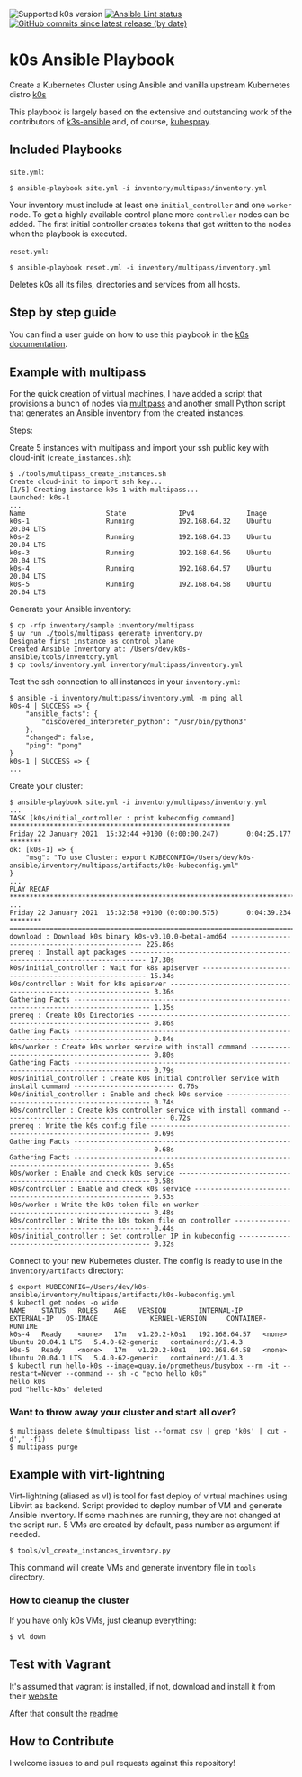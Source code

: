 ![Supported k0s version](https://img.shields.io/endpoint?url=https://raw.githubusercontent.com/movd/k0s-ansible/main/supported-k0s-version.json) [![Ansible Lint status](https://github.com/movd/k0s-ansible/workflows/Ansible%20Lint/badge.svg?branch=main)](https://github.com/movd/k0s-ansible/actions) [![GitHub commits since latest release (by date)](https://img.shields.io/github/commits-since/movd/k0s-ansible/latest)](https://github.com/movd/k0s-ansible/commits/main)

# k0s Ansible Playbook

Create a Kubernetes Cluster using Ansible and vanilla upstream Kubernetes distro [k0s](https://github.com/k0sproject/k0s)

This playbook is largely based on the extensive and outstanding work of the contributors of [k3s-ansible](https://github.com/k3s-io/k3s-ansible) and, of course, [kubespray](https://github.com/kubernetes-sigs/kubespray).

## Included Playbooks

`site.yml`:

```ShellSession
$ ansible-playbook site.yml -i inventory/multipass/inventory.yml
```

Your inventory must include at least one `initial_controller` and one `worker` node. To get a highly available control plane more `controller` nodes can be added. The first initial controller creates tokens that get written to the nodes when the playbook is executed.

`reset.yml`:

```ShellSession
$ ansible-playbook reset.yml -i inventory/multipass/inventory.yml
```

Deletes k0s all its files, directories and services from all hosts.

## Step by step guide

You can find a user guide on how to use this playbook in the [k0s documentation](https://docs.k0sproject.io/main/examples/ansible-playbook/).

## Example with multipass

For the quick creation of virtual machines, I have added a script that provisions a bunch of nodes via [multipass](https://github.com/canonical/multipass) and another small Python script that generates an Ansible inventory from the created instances.

Steps:

Create 5 instances with multipass and import your ssh public key with cloud-init (`create_instances.sh`):

```ShellSession
$ ./tools/multipass_create_instances.sh
Create cloud-init to import ssh key...
[1/5] Creating instance k0s-1 with multipass...
Launched: k0s-1
...
Name                    State             IPv4             Image
k0s-1                   Running           192.168.64.32    Ubuntu 20.04 LTS
k0s-2                   Running           192.168.64.33    Ubuntu 20.04 LTS
k0s-3                   Running           192.168.64.56    Ubuntu 20.04 LTS
k0s-4                   Running           192.168.64.57    Ubuntu 20.04 LTS
k0s-5                   Running           192.168.64.58    Ubuntu 20.04 LTS
```

Generate your Ansible inventory:

```ShellSession
$ cp -rfp inventory/sample inventory/multipass
$ uv run ./tools/multipass_generate_inventory.py
Designate first instance as control plane
Created Ansible Inventory at: /Users/dev/k0s-ansible/tools/inventory.yml
$ cp tools/inventory.yml inventory/multipass/inventory.yml
```

Test the ssh connection to all instances in your `inventory.yml`:

```ShellSession
$ ansible -i inventory/multipass/inventory.yml -m ping all
k0s-4 | SUCCESS => {
    "ansible_facts": {
        "discovered_interpreter_python": "/usr/bin/python3"
    },
    "changed": false,
    "ping": "pong"
}
k0s-1 | SUCCESS => {
...
```

Create your cluster:

```ShellSession
$ ansible-playbook site.yml -i inventory/multipass/inventory.yml
...
TASK [k0s/initial_controller : print kubeconfig command] *******************************************************
Friday 22 January 2021  15:32:44 +0100 (0:00:00.247)       0:04:25.177 ********
ok: [k0s-1] => {
    "msg": "To use Cluster: export KUBECONFIG=/Users/dev/k0s-ansible/inventory/multipass/artifacts/k0s-kubeconfig.yml"
}
...
PLAY RECAP *****************************************************************************************************
...
Friday 22 January 2021  15:32:58 +0100 (0:00:00.575)       0:04:39.234 ********
===============================================================================
download : Download k0s binary k0s-v0.10.0-beta1-amd64 ------------------------------------------------ 225.86s
prereq : Install apt packages -------------------------------------------------------------------------- 17.30s
k0s/initial_controller : Wait for k8s apiserver -------------------------------------------------------- 15.34s
k0s/controller : Wait for k8s apiserver ----------------------------------------------------------------- 3.36s
Gathering Facts ----------------------------------------------------------------------------------------- 1.35s
prereq : Create k0s Directories ------------------------------------------------------------------------- 0.86s
Gathering Facts ----------------------------------------------------------------------------------------- 0.84s
k0s/worker : Create k0s worker service with install command --------------------------------------------- 0.80s
Gathering Facts ----------------------------------------------------------------------------------------- 0.79s
k0s/initial_controller : Create k0s initial controller service with install command ------------------------- 0.76s
k0s/initial_controller : Enable and check k0s service --------------------------------------------------- 0.74s
k0s/controller : Create k0s controller service with install command ----------------------------------------- 0.72s
prereq : Write the k0s config file ---------------------------------------------------------------------- 0.69s
Gathering Facts ----------------------------------------------------------------------------------------- 0.68s
Gathering Facts ----------------------------------------------------------------------------------------- 0.65s
k0s/worker : Enable and check k0s service --------------------------------------------------------------- 0.58s
k0s/controller : Enable and check k0s service ----------------------------------------------------------- 0.53s
k0s/worker : Write the k0s token file on worker --------------------------------------------------------- 0.48s
k0s/controller : Write the k0s token file on controller ------------------------------------------------- 0.44s
k0s/initial_controller : Set controller IP in kubeconfig ------------------------------------------------ 0.32s
```

Connect to your new Kubernetes cluster. The config is ready to use in the `inventory/artifacts` directory:

```ShellSession
$ export KUBECONFIG=/Users/dev/k0s-ansible/inventory/multipass/artifacts/k0s-kubeconfig.yml
$ kubectl get nodes -o wide
NAME    STATUS   ROLES    AGE   VERSION        INTERNAL-IP     EXTERNAL-IP   OS-IMAGE             KERNEL-VERSION     CONTAINER-RUNTIME
k0s-4   Ready    <none>   17m   v1.20.2-k0s1   192.168.64.57   <none>        Ubuntu 20.04.1 LTS   5.4.0-62-generic   containerd://1.4.3
k0s-5   Ready    <none>   17m   v1.20.2-k0s1   192.168.64.58   <none>        Ubuntu 20.04.1 LTS   5.4.0-62-generic   containerd://1.4.3
$ kubectl run hello-k0s --image=quay.io/prometheus/busybox --rm -it --restart=Never --command -- sh -c "echo hello k0s"
hello k0s
pod "hello-k0s" deleted
```

### Want to throw away your cluster and start all over?

```ShellSession
$ multipass delete $(multipass list --format csv | grep 'k0s' | cut -d',' -f1)
$ multipass purge
```

## Example with virt-lightning

Virt-lightning (aliased as vl) is tool for fast deploy of virtual machines using Libvirt as backend. Script provided to
deploy number of VM and generate Ansible inventory. If some machines are running, they are not changed at the script 
run. 5 VMs are created by default, pass number as argument if needed.

```ShellSession
$ tools/vl_create_instances_inventory.py
```

This command will create VMs and generate inventory file in `tools` directory. 

### How to cleanup the cluster

If you have only k0s VMs, just cleanup everything:
```ShellSession
$ vl down
```

## Test with Vagrant

It's assumed that vagrant is installed, if not, download and install it from their [website](https://www.vagrantup.com/downloads)

After that consult the [readme](Vagrant.md)

## How to Contribute

I welcome issues to and pull requests against this repository!
